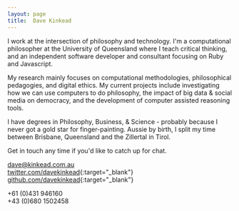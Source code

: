 ```yaml
---
layout: page
title:  Dave Kinkead
---
```


I work at the intersection of philosophy and technology.  I'm a computational philosopher at the University of Queensland where I teach critical thinking, and an independent software developer and consultant focusing on Ruby and Javascript.

My research mainly focuses on computational methodologies, philosophical pedagogies, and digital ethics.  My current projects include investigating how we can use computers to do philosophy, the impact of big data & social media on democracy, and the development of computer assisted reasoning tools.

I have degrees in Philosophy, Business, & Science - probably because I never got a gold star for finger-painting.  Aussie by birth, I split my time between Brisbane, Queensland and the Zillertal in Tirol.  

Get in touch any time if you'd like to catch up for chat.

[dave@kinkead.com.au](mailto:dave@kinkead.com.au)  
[twitter.com/davekinkead](https://twitter.com/davekinkead){:target="_blank"}  
[github.com/davekinkead](https://github.com/davekinkead){:target="_blank"}  

+61 (0)431 946160  
+43 (0)680 1502458
